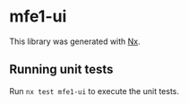 # mfe1-ui

This library was generated with [Nx](https://nx.dev).

## Running unit tests

Run `nx test mfe1-ui` to execute the unit tests.
